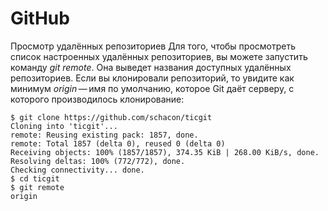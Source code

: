# **GitHub**
Просмотр удалённых репозиториев
Для того, чтобы просмотреть список настроенных удалённых репозиториев, вы можете запустить команду *git remote*. Она выведет названия доступных удалённых репозиториев. Если вы клонировали репозиторий, то увидите как минимум *origin* — имя по умолчанию, которое Git даёт серверу, с которого производилось клонирование:
```bush
$ git clone https://github.com/schacon/ticgit
Cloning into 'ticgit'...
remote: Reusing existing pack: 1857, done.
remote: Total 1857 (delta 0), reused 0 (delta 0)
Receiving objects: 100% (1857/1857), 374.35 KiB | 268.00 KiB/s, done.
Resolving deltas: 100% (772/772), done.
Checking connectivity... done.
$ cd ticgit
$ git remote
origin
```
